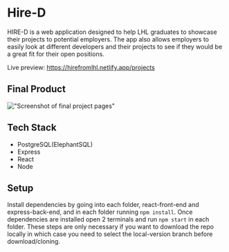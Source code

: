 # Hire-D

HIRE-D is a web application designed to help LHL graduates to showcase their projects to potential employers. The app also allows employers to easily look at different developers and their projects to see if they would be a great fit for their open positions.

Live preview: https://hirefromlhl.netlify.app/projects

## Final Product

!["Screenshot of final project pages"](https://github.com/joshitrigun/hire-d/blob/master/react-front-end/pics/ezgif.com-gif-maker.gif?raw=true)

## Tech Stack

- PostgreSQL(ElephantSQL)
- Express
- React
- Node

## Setup

Install dependencies by going into each folder, react-front-end and express-back-end, and in each folder running `npm install`. Once dependencies are installed open 2 terminals and run `npm start` in each folder. These steps are only necessary if you want to download the repo locally in which case you need to select the local-version branch before download/cloning.
